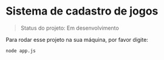 <h1>Sistema de cadastro de jogos</h1>

>Status do projeto: Em desenvolvimento

Para rodar esse projeto na sua máquina, por favor digite:
```
node app.js
```
